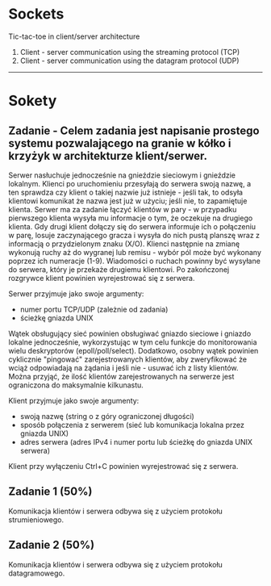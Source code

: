 # Sockets
Tic-tac-toe in client/server architecture
  1. Client - server communication using the streaming protocol (TCP)
  2. Client - server communication using the datagram protocol (UDP)

---
# Sokety
## Zadanie - Celem zadania jest napisanie prostego systemu pozwalającego na granie w kółko i krzyżyk w architekturze klient/serwer.

Serwer nasłuchuje jednocześnie na gnieździe sieciowym i gnieździe lokalnym.
Klienci po uruchomieniu przesyłają do serwera swoją nazwę, a ten sprawdza czy klient o takiej nazwie już istnieje - jeśli tak, to odsyła klientowi komunikat że nazwa jest już w użyciu; jeśli nie, to zapamiętuje klienta.
Serwer ma za zadanie łączyć klientów w pary - w przypadku pierwszego klienta wysyła mu informacje o tym, że oczekuje na drugiego klienta. Gdy drugi klient dołączy się do serwera informuje ich o połączeniu w parę, losuje zaczynającego gracza i wysyła do nich pustą planszę wraz z informacją o przydzielonym znaku (X/O).
Klienci następnie na zmianę wykonują ruchy aż do wygranej lub remisu - wybór pól może być wykonany poprzez ich numeracje (1-9). Wiadomości o ruchach powinny być wysyłane do serwera, który je przekaże drugiemu klientowi. Po zakończonej rozgrywce klient powinien wyrejestrować się z serwera.

Serwer przyjmuje jako swoje argumenty:

- numer portu TCP/UDP (zależnie od zadania)
- ścieżkę gniazda UNIX

Wątek obsługujący sieć powinien obsługiwać gniazdo sieciowe i gniazdo lokalne jednocześnie, wykorzystując w tym celu funkcje do monitorowania wielu deskryptorów (epoll/poll/select).
Dodatkowo, osobny wątek powinien cyklicznie "pingować" zarejestrowanych klientów, aby zweryfikować że wciąż odpowiadają na żądania i jeśli nie - usuwać ich z listy klientów.
Można przyjąć, że ilość klientów zarejestrowanych na serwerze jest ograniczona do maksymalnie kilkunastu.


Klient przyjmuje jako swoje argumenty:

- swoją nazwę (string o z góry ograniczonej długości)
- sposób połączenia z serwerem (sieć lub komunikacja lokalna przez gniazda UNIX)
- adres serwera (adres IPv4 i numer portu lub ścieżkę do gniazda UNIX serwera)

Klient przy wyłączeniu Ctrl+C powinien wyrejestrować się z serwera.


## Zadanie 1 (50%)
Komunikacja klientów i serwera odbywa się z użyciem protokołu strumieniowego.

## Zadanie 2 (50%)
Komunikacja klientów i serwera odbywa się z użyciem protokołu datagramowego.
